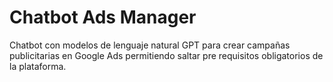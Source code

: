 # Chatbot Ads Manager
 Chatbot con modelos de lenguaje natural GPT para crear campañas publicitarias en Google Ads permitiendo saltar pre requisitos obligatorios de la plataforma.
